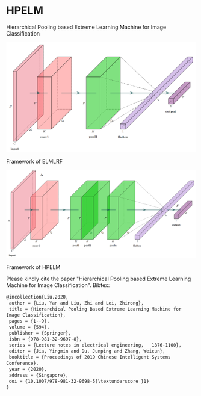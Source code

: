 # HPELM

Hierarchical Pooling based Extreme Learning Machine for Image Classification


![Framework of ELMLRF](https://github.com/antsfamily/HPELM/raw/master/doc/FrameworkELMLRF.png)

Framework of ELMLRF

![Framework of HPELM](https://github.com/antsfamily/HPELM/raw/master/doc/FrameworkHPELM.png)

Framework of HPELM


Please kindly cite the paper "Hierarchical Pooling based Extreme Learning Machine for Image Classification".
Bibtex:

```
@incollection{Liu.2020,
 author = {Liu, Yan and Liu, Zhi and Lei, Zhirong},
 title = {Hierarchical Pooling Based Extreme Learning Machine for Image Classification},
 pages = {1--9},
 volume = {594},
 publisher = {Springer},
 isbn = {978-981-32-9697-8},
 series = {Lecture notes in electrical engineering,   1876-1100},
 editor = {Jia, Yingmin and Du, Junping and Zhang, Weicun},
 booktitle = {Proceedings of 2019 Chinese Intelligent Systems Conference},
 year = {2020},
 address = {Singapore},
 doi = {10.1007/978-981-32-9698-5{\textunderscore }1}
}
```




